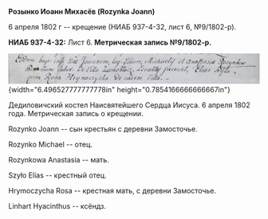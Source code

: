 **Розынко Иоанн Михасёв (Rozynka Joann)**

6 апреля 1802 г -- крещение (НИАБ 937-4-32, лист 6, №9/1802-р).

**НИАБ 937-4-32:** Лист 6. **Метрическая запись №9/1802-р.**

![](./media/7e2950481c8cccbe8e676f33d30b23e3baa7b10d.png){width="6.496527777777778in"
height="0.7854166666666667in"}

Дедиловичский костел Наисвятейшего Сердца Иисуса. 6 апреля 1802 года.
Метрическая запись о крещении.

Rozynko Joann -- сын крестьян с деревни Замосточье.

Rozynko Michael -- отец.

Rozynkowa Anastasia -- мать.

Szyło Elias -- крестный отец.

Hrymoczycha Rosa -- крестная мать, с деревни Замосточье.

Linhart Hyacinthus -- ксёндз.
